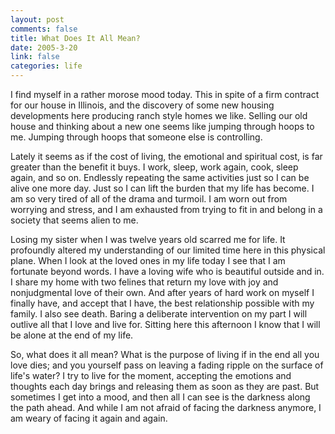 ```yaml
--- 
layout: post
comments: false
title: What Does It All Mean?
date: 2005-3-20
link: false
categories: life
---
```

I find myself in a rather morose mood today. This in spite of a firm contract for our house in Illinois, and the discovery of some new housing developments here producing ranch style homes we like. Selling our old house and thinking about a new one seems like jumping through hoops to me. Jumping through hoops that someone else is controlling.

Lately it seems as if the cost of living, the emotional and spiritual cost, is far greater than the benefit it buys. I work, sleep, work again, cook, sleep again, and so on. Endlessly repeating the same activities just so I can be alive one more day. Just so I can lift the burden that my life has become. I am so very tired of all of the drama and turmoil. I am worn out from worrying and stress, and I am exhausted from trying to fit in and belong in a society that seems alien to me.

Losing my sister when I was twelve years old scarred me for life. It profoundly altered my understanding of our limited time here in this physical plane. When I look at the loved ones in my life today I see that I am fortunate beyond words. I have a loving wife who is beautiful outside and in. I share my home with two felines that return my love with joy and nonjudgmental love of their own. And after years of hard work on myself I finally have, and accept that I have, the best relationship possible with my family. I also see death. Baring a deliberate intervention on my part I will outlive all that I love and live for. Sitting here this afternoon I know that I will be alone at the end of my life.

So, what does it all mean? What is the purpose of living if in the end all you love dies; and you yourself pass on leaving a fading ripple on the surface of life's water? I try to live for the moment, accepting the emotions and thoughts each day brings and releasing them as soon as they are past. But sometimes I get into a mood, and then all I can see is the darkness along the path ahead. And while I am not afraid of facing the darkness anymore, I am weary of facing it again and again.
